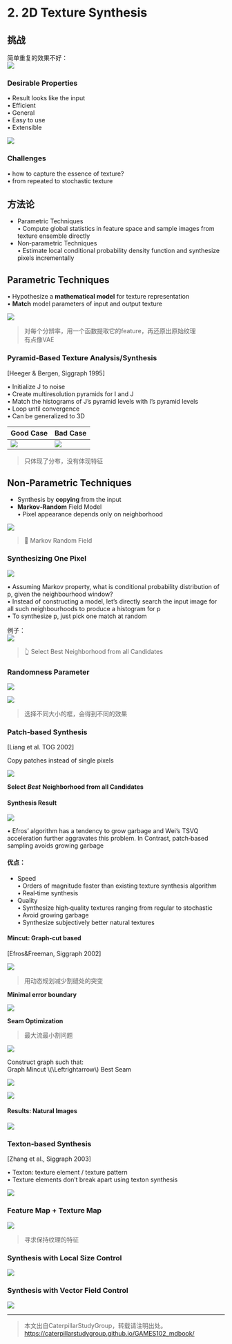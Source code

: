 # 2. 2D Texture Synthesis   

## 挑战

简单重复的效果不好：  
![](../assets/合成13.png) 

### Desirable Properties 

• Result looks like the input    
• Efficient    
• General   
• Easy to use    
• Extensible     

![](../assets/合成14.png) 


### Challenges   

• how to capture the essence of texture?    
• from repeated to stochastic texture   

## 方法论

* Parametric Techniques    
• Compute global statistics in feature space and sample images from texture ensemble directly     
* Non‐parametric Techniques    
• Estimate local conditional probability density function and synthesize pixels incrementally    

## Parametric Techniques   

• Hypothesize a **mathematical model** for texture representation     
• **Match** model parameters of input and output texture    


![](../assets/合成15.png) 

> 对每个分辨率，用一个函数提取它的feature，再还原出原始纹理   
> 有点像VAE 

### Pyramid‐Based Texture Analysis/Synthesis    
[Heeger & Bergen, Siggraph 1995]


• Initialize J to noise    
• Create multiresolution pyramids for I and J    
• Match the histograms of J’s pyramid levels with I’s pyramid levels    
• Loop until convergence    
• Can be generalized to 3D    

|Good Case|Bad Case|
|---|---|
|![](../assets/合成16.png)|![](../assets/合成17.png) |

> 只体现了分布，没有体现特征  

## Non‐Parametric Techniques   

* Synthesis by **copying** from the input    
* **Markov‐Random** Field Model     
• Pixel appearance depends only on neighborhood    

![](../assets/合成18.png) 


> &#x1F50E; Markov Random Field     

### Synthesizing One Pixel   

![](../assets/合成19.png)   


• Assuming Markov property, what is conditional probability distribution of p, given the neighbourhood window?    
• Instead of constructing a model, let’s directly search the input image for all such neighbourhoods to produce a histogram for p     
• To synthesize p,  just pick one match at random    

例子：  
![](../assets/合成20.png)    
> &#x1F446; Select Best Neighborhood from all Candidates   

### Randomness Parameter   

![](../assets/合成21.png) 

![](../assets/合成22-1.png)    

> 选择不同大小的框，会得到不同的效果  

### Patch‐based Synthesis     
[Liang et al. TOG 2002]   

Copy patches instead of single pixels       

![](../assets/合成24.png) 

**Select** ***Best*** **Neighborhood from all Candidates**   

#### Synthesis Result     

![](../assets/合成25.png)    

• Efros’ algorithm has a tendency to grow garbage and Wei’s TSVQ acceleration further aggravates this problem. In Contrast, patch‐based sampling avoids growing garbage      


#### 优点：  
* Speed    
• Orders of magnitude faster than existing texture synthesis algorithm    
• Real‐time synthesis    
* Quality    
• Synthesize high‐quality textures ranging from regular to stochastic     
• Avoid growing garbage     
• Synthesize subjectively better natural textures     

#### Mincut: Graph-cut based     

[Efros&Freeman, Siggraph 2002]     

![](../assets/合成26-1.png)    

> 用动态规划减少割缝处的突变

**Minimal error boundary**    

![](../assets/合成27.png)    


**Seam Optimization**   

> 最大流最小割问题  

![](../assets/合成28.png)    

Construct graph such that:    
Graph Mincut \\(\Leftrightarrow\\) Best Seam     

![](../assets/合成29.png)    

![](../assets/合成30.png)    


#### Results: Natural Images    

![](../assets/合成31.png)    

### Texton‐based Synthesis    

[Zhang et al., Siggraph 2003]    

• Texton: texture element / texture pattern   
• Texture elements don’t break apart using texton synthesis     


![](../assets/合成36.png)     

### Feature Map + Texture Map   
   

![](../assets/合成37.png)     

> 寻求保持纹理的特征  

### Synthesis with Local Size Control    

![](../assets/合成38.png)     


### Synthesis with Vector Field Control    

![](../assets/合成39.png)     

---  

> 本文出自CaterpillarStudyGroup，转载请注明出处。
https://caterpillarstudygroup.github.io/GAMES102_mdbook/

